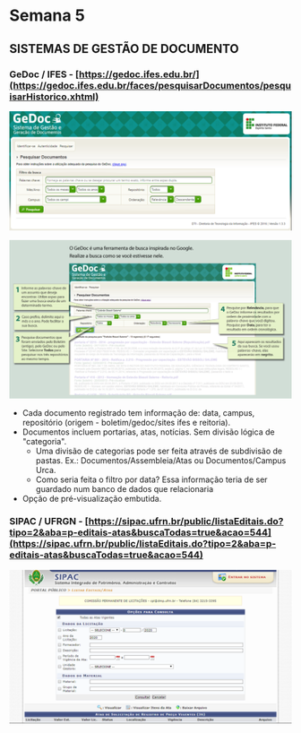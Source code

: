 # Semana 5

## **SISTEMAS DE GESTÃO DE DOCUMENTO**

### GeDoc / IFES - [https://gedoc.ifes.edu.br/](https://gedoc.ifes.edu.br/faces/pesquisarDocumentos/pesquisarHistorico.xhtml)

![Semana%205/Untitled.png](Semana%205/Untitled.png)

![Semana%205/Untitled%201.png](Semana%205/Untitled%201.png)

- Cada documento registrado tem informação de: data, campus, repositório (origem - boletim/gedoc/sites ifes e reitoria).
- Documentos incluem portarias, atas, notícias. Sem divisão lógica de "categoria".
    - Uma divisão de categorias pode ser feita através de subdivisão de pastas. Ex.: Documentos/Assembleia/Atas ou Documentos/Campus Urca.
    - Como seria feita o filtro por data? Essa informação teria de ser guardado num banco de dados que relacionaria
- Opção de pré-visualização embutida.

### SIPAC / UFRGN - [https://sipac.ufrn.br/public/listaEditais.do?tipo=2&aba=p-editais-atas&buscaTodas=true&acao=544](https://sipac.ufrn.br/public/listaEditais.do?tipo=2&aba=p-editais-atas&buscaTodas=true&acao=544)

![Semana%205/Untitled%202.png](Semana%205/Untitled%202.png)